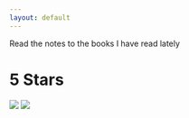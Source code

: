```yaml
---
layout: default
---
```


Read the notes to the books I have read lately

# 5 Stars

[![](http://ecx.images-amazon.com/images/I/51N+Ba1mYOL._AC_US160_.jpg)](./kleon-austin-show-your-work/index "Notes")
[![](https://images-na.ssl-images-amazon.com/images/I/41q8%2BqIWqUL.jpg)](./slow-burn-burn-fat-faster/index "Notes")
